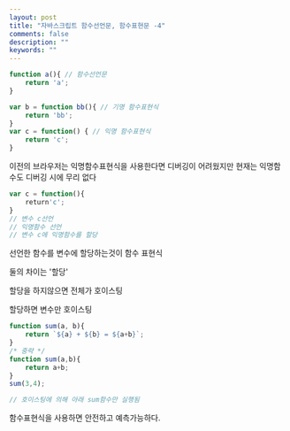 ```yaml
---
layout: post
title: "자바스크립트 함수선언문, 함수표현문 -4"
comments: false
description: ""
keywords: ""
---
```




```javascript
function a(){ // 함수선언문
    return 'a';
}

var b = function bb(){ // 기명 함수표현식
    return 'bb';
}
var c = function() { // 익명 함수표현식
    return 'c';
}
```



이전의 브라우저는 익명함수표현식을 사용한다면 디버깅이 어려웠지만 현재는 익명함수도 디버깅 시에 무리 없다



```javascript
var c = function(){
    return'c';
}
// 변수 c선언
// 익명함수 선언
// 변수 c에 익명함수를 할당
```





선언한 함수를 변수에 할당하는것이 함수 표현식



둘의 차이는 '할당'



할당을 하지않으면 전체가 호이스팅

할당하면 변수만 호이스팅



```javascript
function sum(a, b){
    return `${a} + ${b} = ${a+b}`;
}
/* 중략 */
function sum(a,b){
    return a+b;
}
sum(3,4);

// 호이스팅에 의해 아래 sum함수만 실행됨
```



함수표현식을 사용하면 안전하고 예측가능하다.

